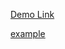 [Demo Link](https://oggyrock.github.io/todo-app)

[example](http://todomvc.com/examples/vanillajs/) 
